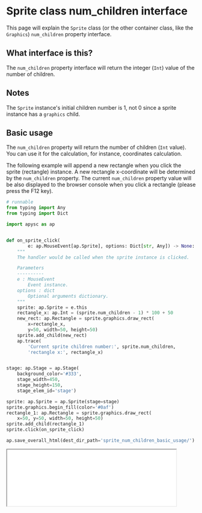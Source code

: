 # Sprite class num_children interface

This page will explain the `Sprite` class (or the other container class, like the `Graphics`) `num_children` property interface.

## What interface is this?

The `num_children` property interface will return the integer (`Int`) value of the number of children.

## Notes

The `Sprite` instance's initial children number is 1, not 0 since a sprite instance has a `graphics` child.

## Basic usage

The `num_children` property will return the number of children (`Int` value). You can use it for the calculation, for instance, coordinates calculation.

The following example will append a new rectangle when you click the sprite (rectangle) instance. A new rectangle x-coordinate will be determined by the `num_children` property. The current `num_children` property value will be also displayed to the browser console when you click a rectangle (please press the F12 key).

```py
# runnable
from typing import Any
from typing import Dict

import apysc as ap


def on_sprite_click(
        e: ap.MouseEvent[ap.Sprite], options: Dict[str, Any]) -> None:
    """
    The handler would be called when the sprite instance is clicked.

    Parameters
    ----------
    e : MouseEvent
        Event instance.
    options : dict
        Optional arguments dictionary.
    """
    sprite: ap.Sprite = e.this
    rectangle_x: ap.Int = (sprite.num_children - 1) * 100 + 50
    new_rect: ap.Rectangle = sprite.graphics.draw_rect(
        x=rectangle_x,
        y=50, width=50, height=50)
    sprite.add_child(new_rect)
    ap.trace(
        'Current sprite children number:', sprite.num_children,
        'rectangle x:', rectangle_x)


stage: ap.Stage = ap.Stage(
    background_color='#333',
    stage_width=450,
    stage_height=150,
    stage_elem_id='stage')

sprite: ap.Sprite = ap.Sprite(stage=stage)
sprite.graphics.begin_fill(color='#0af')
rectangle_1: ap.Rectangle = sprite.graphics.draw_rect(
    x=50, y=50, width=50, height=50)
sprite.add_child(rectangle_1)
sprite.click(on_sprite_click)

ap.save_overall_html(dest_dir_path='sprite_num_children_basic_usage/')
```

<iframe src="static/sprite_num_children_basic_usage/index.html" width="450" height="150"></iframe>

